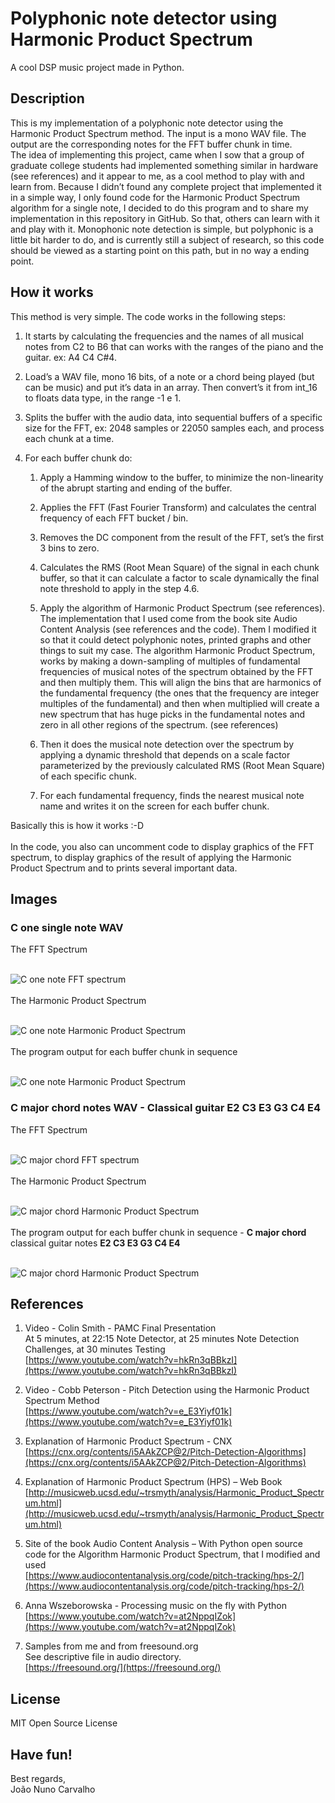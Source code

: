 # Polyphonic note detector using Harmonic Product Spectrum
A cool DSP music project made in Python.


## Description
This is my implementation of a polyphonic note detector using the Harmonic Product Spectrum method. The input is a mono WAV file. The output are the corresponding notes for the FFT buffer chunk in time. <br>
The idea of implementing this project, came when I sow that a group of graduate college students had implemented something similar in hardware (see references) and it appear to me, as a cool method to play with and learn from. Because I didn’t found any complete project that implemented it in a simple way, I only found code for the Harmonic Product Spectrum algorithm for a single note, I decided to do this program and to share my implementation in this repository in GitHub. So that, others can learn with it and play with it. Monophonic note detection is simple, but polyphonic is a little bit harder to do, and is currently still a subject of research, so this code should be viewed as a starting point on this path, but in no way a ending point.


## How it works
This method is very simple. The code works in the following steps: <br>

1. It starts by calculating the frequencies and the names of all musical notes from C2 to B6 that can works with the ranges of the piano and the guitar. ex: A4 C4 C#4.
 
2. Load’s a WAV file, mono 16 bits, of a note or a chord being played (but can be music) and put it’s data in an array. Then convert’s it from int_16 to  floats data type, in the range -1 e 1.

3. Splits the buffer with the audio data, into sequential buffers of a specific size for the FFT, ex: 2048 samples or 22050 samples each, and process each chunk at a time.

4. For each buffer chunk do:

    1. Apply a Hamming window to the buffer, to minimize the non-linearity of the abrupt starting and ending of the buffer.

    2. Applies the FFT (Fast Fourier Transform) and calculates the central frequency of each FFT bucket / bin.

    3. Removes the DC component from the result of the FFT, set’s the first 3 bins to zero.

    4. Calculates the RMS (Root Mean Square) of the signal in each chunk buffer, so that it can calculate a factor to scale dynamically the final note threshold to apply in the step 4.6.
 
    5. Apply the algorithm of Harmonic Product Spectrum (see references). The implementation that I used come from the book site Audio Content Analysis (see references and the code). Them I modified it so that it could detect polyphonic notes, printed graphs and other things to suit my case. The algorithm Harmonic Product Spectrum, works by making a down-sampling of multiples of fundamental frequencies of musical notes of the spectrum obtained by the FFT and then multiply them. This will align the bins that are harmonics of the fundamental frequency (the ones that the frequency are integer multiples of the fundamental) and then when multiplied will create a new spectrum that has huge picks in the fundamental notes and zero in all other regions of the spectrum. (see references)

    6. Then it does the musical note detection over the spectrum by applying a dynamic threshold that depends on a scale factor parameterized by the previously calculated RMS (Root Mean Square) of each specific chunk.

    7. For each fundamental frequency, finds the nearest musical note name and writes it on the screen for each buffer chunk.

Basically this is how it works :-D <br>
<br>
In the code, you also can uncomment code to display graphics of the FFT spectrum, to display graphics of the result of applying the Harmonic Product Spectrum and to prints several important data.


## Images

### C one single note WAV

The FFT Spectrum <br>
<br>

![C one note FFT spectrum](./images/PolyND_C_one_note_FFT_Spectrum.png) <br>
<br>
The Harmonic Product Spectrum <br>
<br>

![C one note Harmonic Product Spectrum](./images/PolyND_C_one_note_threashold.png) <br>
<br>
The program output for each buffer chunk in sequence <br>
<br>

![C one note Harmonic Product Spectrum](./images/PolyND_C_one_note_output.png) <br>

### C major chord notes WAV - Classical guitar E2 C3 E3 G3 C4 E4

The FFT Spectrum <br>
<br>

![C major chord FFT spectrum](./images/PolyND_C_Chord_FFT_spectrum.png) <br>
<br>
The Harmonic Product Spectrum <br>
<br>

![C major chord Harmonic Product Spectrum](./images/PolyND_C_chord_threshold.png) <br>
<br>
The program output for each buffer chunk in sequence - **C major chord** classical guitar notes **E2 C3 E3 G3 C4 E4** <br>
<br>

![C major chord Harmonic Product Spectrum](./images/PolyND_C_chord_output.png) <br>


## References

1. Video - Colin Smith - PAMC Final Presentation <br>
   At  5 minutes, at 22:15 Note Detector, at 25 minutes Note Detection Challenges, at 30 minutes Testing <br>
   [https://www.youtube.com/watch?v=hkRn3qBBkzI](https://www.youtube.com/watch?v=hkRn3qBBkzI)

2. Video - Cobb Peterson - Pitch Detection using the Harmonic Product Spectrum Method <br>
   [https://www.youtube.com/watch?v=e_E3Yiyf01k](https://www.youtube.com/watch?v=e_E3Yiyf01k)

3. Explanation of Harmonic Product Spectrum - CNX <br>
   [https://cnx.org/contents/i5AAkZCP@2/Pitch-Detection-Algorithms](https://cnx.org/contents/i5AAkZCP@2/Pitch-Detection-Algorithms)

4. Explanation of Harmonic Product Spectrum (HPS) – Web Book <br>
   [http://musicweb.ucsd.edu/~trsmyth/analysis/Harmonic_Product_Spectrum.html](http://musicweb.ucsd.edu/~trsmyth/analysis/Harmonic_Product_Spectrum.html) 

5. Site of the book Audio Content Analysis – With Python open source code for the Algorithm Harmonic Product Spectrum, that I modified and used <br>
   [https://www.audiocontentanalysis.org/code/pitch-tracking/hps-2/](https://www.audiocontentanalysis.org/code/pitch-tracking/hps-2/)

6. Anna Wszeborowska - Processing music on the fly with Python <br>
   [https://www.youtube.com/watch?v=at2NppqIZok](https://www.youtube.com/watch?v=at2NppqIZok)

7. Samples from me and from freesound.org <br>
   See descriptive file in audio directory. <br>
   [https://freesound.org/](https://freesound.org/)

## License
MIT Open Source License


## Have fun!
Best regards, <br>
João Nuno Carvalho 